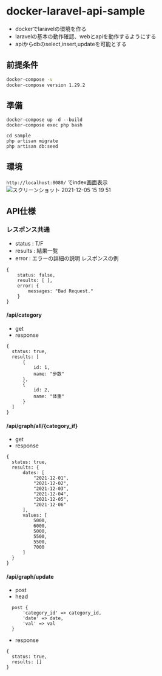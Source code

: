 # docker-laravel-api-sample
- dockerでlaravelの環境を作る
- laravelの基本の動作確認、webとapiを動作するようにする
- apiからdbのselect,insert,updateを可能とする

## 前提条件
```bash
docker-compose -v  
docker-compose version 1.29.2
```

## 準備
```
docker-compose up -d --build
docker-compose exec php bash

cd sample
php artisan migrate
php artisan db:seed
```

## 環境
`http://localhost:8080/` でindex画面表示
![スクリーンショット 2021-12-05 15 19 51](https://user-images.githubusercontent.com/10904568/144736297-b12ade73-d80e-472e-86ff-b4e5fb8cb27b.png)



## API仕様

### レスポンス共通
- status : T/F
- results : 結果一覧
- error : エラーの詳細の説明
レスポンスの例
```
{
    status: false,
    results: [ ],
    error: {
        messages: "Bad Request."
    }
}
```

#### /api/category
  - get
  - response
  ```
  {
    status: true,
    results: [
        {
            id: 1,
            name: "歩数"
        },
        {
            id: 2,
            name: "体重"
        }
    ]
  }
  ```

#### /api/graph/all/{category_if}
  - get
  - response
  ```
  {
    status: true,
    results: {
        dates: [
            "2021-12-01",
            "2021-12-02",
            "2021-12-03",
            "2021-12-04",
            "2021-12-05",
            "2021-12-06"
        ],
        values: [
            5000,
            6000,
            5000,
            5500,
            5500,
            7000
        ]
    }
  }
  ```

####  /api/graph/update
  - post
  - head
  ```
    post {
        'category_id' => category_id,
        'date' => date,
        'val' => val
    }
  ```
  - response
  ```
  {
    status: true,
    results: []
  }
  ```
